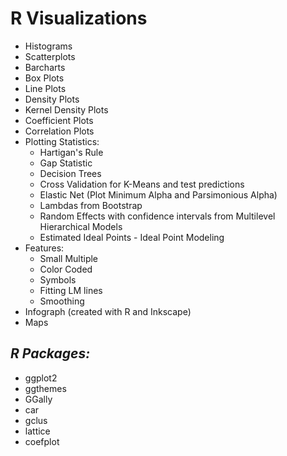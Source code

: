 # **R Visualizations**

   * Histograms
   * Scatterplots
   * Barcharts
   * Box Plots
   * Line Plots
   * Density Plots
   * Kernel Density Plots
   * Coefficient Plots
   * Correlation Plots
   * Plotting Statistics: 
      * Hartigan's Rule
      * Gap Statistic
      * Decision Trees
      * Cross Validation for K-Means and test predictions
      * Elastic Net (Plot Minimum Alpha and Parsimonious Alpha)
      * Lambdas from Bootstrap
      * Random Effects with confidence intervals from Multilevel Hierarchical Models
      * Estimated Ideal Points - Ideal Point Modeling 
   * Features:
      * Small Multiple
      * Color Coded
      * Symbols
      * Fitting LM lines
      * Smoothing 
   * Infograph (created with R and Inkscape)
   * Maps

## *R Packages:*

   * ggplot2
   * ggthemes
   * GGally
   * car
   * gclus
   * lattice
   * coefplot
